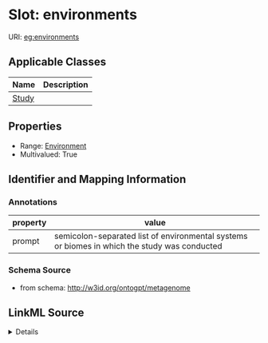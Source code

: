 # Slot: environments

URI: [eg:environments](http://w3id.org/ontogpt/environmental-metagenome/environments)



<!-- no inheritance hierarchy -->




## Applicable Classes

| Name | Description |
| --- | --- |
[Study](Study.md) | 






## Properties

* Range: [Environment](Environment.md)
* Multivalued: True








## Identifier and Mapping Information





### Annotations

| property | value |
| --- | --- |
| prompt | semicolon-separated list of environmental systems or biomes in which the study was conducted |



### Schema Source


* from schema: http://w3id.org/ontogpt/metagenome




## LinkML Source

<details>
```yaml
name: environments
annotations:
  prompt:
    tag: prompt
    value: semicolon-separated list of environmental systems or biomes in which the
      study was conducted
from_schema: http://w3id.org/ontogpt/metagenome
rank: 1000
multivalued: true
alias: environments
owner: Study
domain_of:
- Study
range: Environment

```
</details>